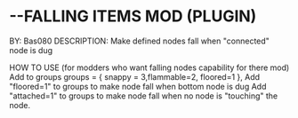 --FALLING ITEMS MOD (PLUGIN)
=============
BY:           Bas080
DESCRIPTION:  Make defined nodes fall when "connected" node is dug

HOW TO USE (for modders who want falling nodes capability for there mod)
Add to groups groups = { snappy = 3,flammable=2, floored=1 },
Add "floored=1" to groups to make node fall when bottom node is dug
Add "attached=1" to groups to make node fall when no node is "touching" the node.
